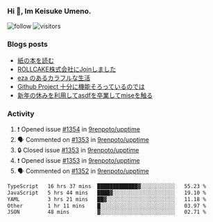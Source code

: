 ### Hi 👋, Im Keisuke Umeno.

<!--
**9renpoto/9renpoto** is a ✨ _special_ ✨ repository because its `README.md` (this file) appears on your GitHub profile.

Here are some ideas to get you started:

- 🔭 I’m currently working on ...
- 🌱 I’m currently learning ...
- 👯 I’m looking to collaborate on ...
- 🤔 I’m looking for help with ...
- 💬 Ask me about ...
- 📫 How to reach me: ...
- 😄 Pronouns: ...
- ⚡ Fun fact: ...
-->

![follow](https://img.shields.io/github/followers/9renpoto?label=Follow&style=social)
![visitors](https://komarev.com/ghpvc/?username=9renpoto&label=Profile%20views&color=0e75b6&style=flat)

### Blogs posts

<!-- BLOG-POST-LIST:START -->
- [紙の本を読む](https://9renpoto.win/entry/2024/02/25/reading-papar-book)
- [ROLLCAKE株式会社にJoinしました](https://9renpoto.win/entry/2024/02/11/join)
- [eza のあるカラフルな生活](https://9renpoto.win/entry/2024/02/01/eza)
- [Github Project 十分に機能そろっているのでは](https://9renpoto.win/entry/2024/01/14/gh-projects)
- [新年の休みを利用してasdfを卒業してmiseを触る](https://9renpoto.win/entry/2024/01/07/mise)
<!-- BLOG-POST-LIST:END -->

### Activity

<!--START_SECTION:activity-->
1. ❗ Opened issue [#1354](https://github.com/9renpoto/upptime/issues/1354) in [9renpoto/upptime](https://github.com/9renpoto/upptime)
2. 🗣 Commented on [#1353](https://github.com/9renpoto/upptime/issues/1353#issuecomment-1968163536) in [9renpoto/upptime](https://github.com/9renpoto/upptime)
3. 🔒 Closed issue [#1353](https://github.com/9renpoto/upptime/issues/1353) in [9renpoto/upptime](https://github.com/9renpoto/upptime)
4. ❗ Opened issue [#1353](https://github.com/9renpoto/upptime/issues/1353) in [9renpoto/upptime](https://github.com/9renpoto/upptime)
5. 🗣 Commented on [#1352](https://github.com/9renpoto/upptime/issues/1352#issuecomment-1968125827) in [9renpoto/upptime](https://github.com/9renpoto/upptime)
<!--END_SECTION:activity-->

<!--START_SECTION:waka-->

```txt
TypeScript   16 hrs 37 mins  █████████████▓░░░░░░░░░░░   55.23 %
JavaScript   5 hrs 44 mins   ████▓░░░░░░░░░░░░░░░░░░░░   19.10 %
YAML         3 hrs 21 mins   ██▓░░░░░░░░░░░░░░░░░░░░░░   11.18 %
Other        1 hr 11 mins    █░░░░░░░░░░░░░░░░░░░░░░░░   03.97 %
JSON         48 mins         ▓░░░░░░░░░░░░░░░░░░░░░░░░   02.71 %
```

<!--END_SECTION:waka-->
